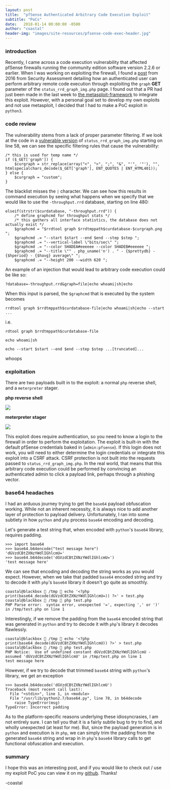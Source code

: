 ```yaml
---
layout: post
title:  "pfSense Authenticated Arbitrary Code Execution Exploit"
subtitle: "PoCs"
date:   2018-01-14 00:00:00 -0500
author: "coastal"
header-img: "images/site-resources/pfsense-code-exec-header.jpg"
---
```


### introduction

Recently, I came across a code execution vulnerability that affected pfSense firewalls running the community edition software version 2.2.6 or earlier. When I was working on exploiting the firewall, I found a [post](https://www.security-assessment.com/files/documents/advisory/pfsenseAdvisory.pdf) from 2016 from Security Assessment detailing how an authenticated user can perform arbitrary remote code execution through exploiting the `graph` **GET** parameter of the `status_rrd_graph_img.php` page. I found out that a PR had just been made in the last week to [the metasploit-framework](https://github.com/rapid7/metasploit-framework/pull/9362) to integrate this exploit. However, with a personal goal set to develop my own exploits and not use metasploit, I decided that I had to make a PoC exploit in `python3`.

### code review

The vulnerability stems from a lack of proper parameter filtering. If we look at the code in a [vulnerable version](https://github.com/pfsense/pfsense/blob/57627d9f3152f6ea984d3cdff71fa6e888784701/usr/local/www/status_rrd_graph_img.php) of `status_rrd_graph_img.php` starting on line 58, we can see the specific filtering rules that cause the vulnerability:

```
/* this is used for temp name */
if ($_GET['graph']) {
	$curgraph = str_replace(array("<", ">", ";", "&", "'", '"'), "", htmlspecialchars_decode($_GET['graph'], ENT_QUOTES | ENT_HTML401));
} else {
	$curgraph = "custom";
}
```

The blacklist misses the `|` character. We can see how this results in command execution by seeing what happens when we specify that we would like to use the `-throughput.rrd` database, starting on line 480:

```
elseif(strstr($curdatabase, "-throughput.rrd")) {
	/* define graphcmd for throughput stats */
	/* this gathers all interface statistics, the database does not actually exist */
	$graphcmd = "$rrdtool graph $rrdtmppath$curdatabase-$curgraph.png ";
	$graphcmd .= "--start $start --end $end --step $step ";
	$graphcmd .= "--vertical-label \"bits/sec\" ";
	$graphcmd .= "--color SHADEA#eeeeee --color SHADEB#eeeeee ";
	$graphcmd .= "--title \"" . php_uname('n') . " - {$prettydb} - {$hperiod} - {$havg} average\" ";
	$graphcmd .= "--height 200 --width 620 ";
```

An example of an injection that would lead to arbitrary code execution could be like so:

```
?database=-throughput.rrd&graph=file|echo whoami|sh|echo
``` 

When this input is parsed, the `$graphcmd` that is executed by the system becomes

```
rrdtool graph $rrdtmppath$curdatabase-file|echo whoami|sh|echo --start ...
```

i.e.

```
rdtool graph $rrdtmppath$curdatabase-file
```

```
echo whoami|sh
```

```
echo --start $start --end $end --step $step ...[truncated]...
```

whoops

### exploitation

There are two payloads built in to the exploit: a normal `php` reverse shell, and a `meterpreter` stager.

**php reverse shell**

<img src="{{ site.baseurl }}/images/notes-tips-tricks/nc.gif">

**meterpreter stager**

<img src="{{ site.baseurl }}/images/notes-tips-tricks/msf.gif">

This exploit does require authentication, so you need to know a login to the firewall in order to perform the exploitation. The exploit is built-in with the default pfSense credentials baked in (`admin:pfsense`). If this login does not work, you will need to either determine the login credentials or integrate this exploit into a CSRF attack. CSRF protection is not built into the requests passed to `status_rrd_graph_img.php`. In the real world, that means that this arbitrary code execution could be performed by convincing an authenticated admin to click a payload link, perhaps through a phishing vector.

### base64 headaches

I had an arduous journey trying to get the `base64` payload obfuscation working. While not an inherent necessity, it is always nice to add another layer of protection to payload delivery. Unfortunately, I ran into some subtlety in how `python` and `php` process `base64` encoding and decoding.

Let's generate a test string that, when encoded with `python`'s `base64` library, requires padding.

```
>>> import base64
>>> base64.b64encode("test message here")
'dGVzdCBtZXNzYWdlIGhlcmU='
>>> base64.b64decode('dGVzdCBtZXNzYWdlIGhlcmU=')
'test message here'
```

We can see that encoding and decoding the string works as you would expect. However, when we take that padded `base64` encoded string and try to decode it with `php`'s `base64` library it doesn't go quite as smoothly.

```
coastal@blackbox  /tmp  echo '<?php print(base64_decode(dGVzdCBtZXNzYWdlIGhlcmU=)) ?>' > test.php
coastal@blackbox  /tmp  php test.php
PHP Parse error:  syntax error, unexpected '=', expecting ',' or ')' in /tmp/test.php on line 1
```

Interestingly, if we remove the padding from the `base64` encoded string that was generated in `python` and try to decode it with `php`'s library it decodes flawlessly.

```
coastal@blackbox  /tmp  echo '<?php print(base64_decode(dGVzdCBtZXNzYWdlIGhlcmU)) ?>' > test.php 
coastal@blackbox  /tmp  php test.php                                                            
PHP Notice:  Use of undefined constant dGVzdCBtZXNzYWdlIGhlcmU - assumed 'dGVzdCBtZXNzYWdlIGhlcmU' in /tmp/test.php on line 1
test message here
```

However, if we try to decode that trimmed `base64` string with `python`'s library, we get an exception

```
>>> base64.b64decode('dGVzdCBtZXNzYWdlIGhlcmU')
Traceback (most recent call last):
  File "<stdin>", line 1, in <module>
  File "/usr/lib/python2.7/base64.py", line 78, in b64decode
    raise TypeError(msg)
TypeError: Incorrect padding
```

As to the platform-specific reasons underlying these idiosyncrasies, I am not entirely sure. I can tell you that it is a fairly subtle bug to try to find, and wholly unexpected (at least for me). But, since the payload generation is in `python` and execution is in `php`, we can simply trim the padding from the generated `base64` string and wrap in in `php`'s `base64` library calls to get functional obfuscation and execution.

### summary

I hope this was an interesting post, and if you would like to check out / use my exploit PoC you can view it on my [github](https://github.com/spencerdodd/pfsense-code-exec). Thanks!

-coastal